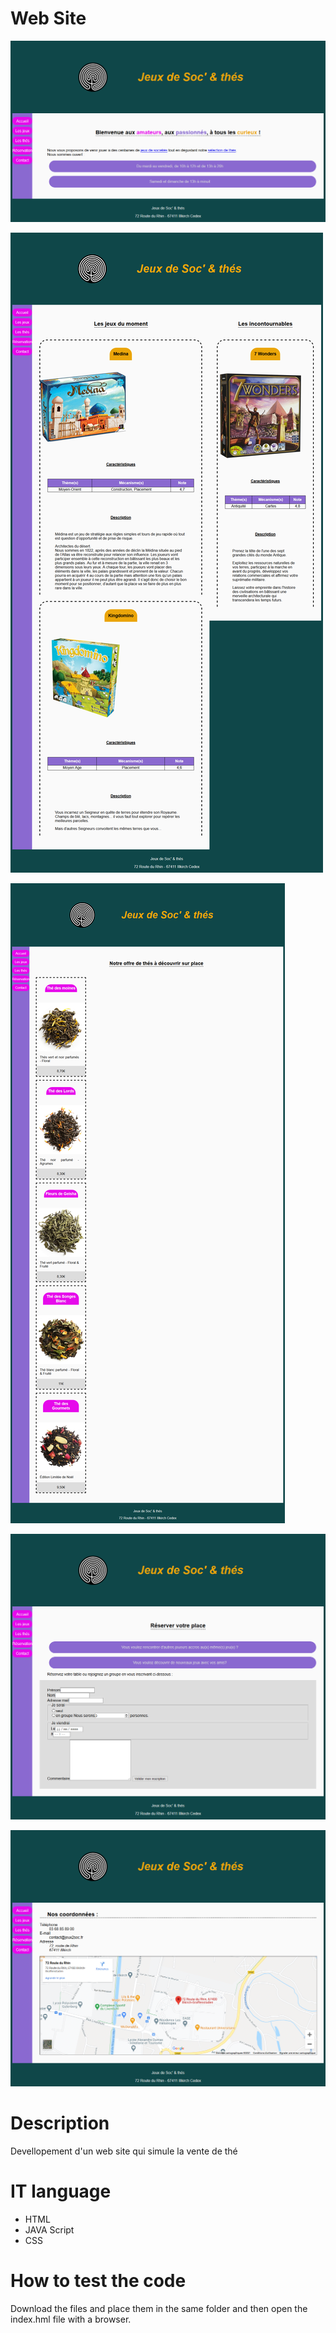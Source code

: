 # Web Site
![Contribution guidelines for this project](img/wholePage.png)

![Contribution guidelines for this project](img/test1.png)

![Contribution guidelines for this project](img/test2.png)

![Contribution guidelines for this project](img/test3.png)

![Contribution guidelines for this project](img/test4.png)
# Description 

Devellopement d'un web site qui simule la vente de thé 

# IT language
- HTML
- JAVA Script 
- CSS

# How to test the code 

Download the files and place them in the same folder and then open the index.hml file with a browser. 

